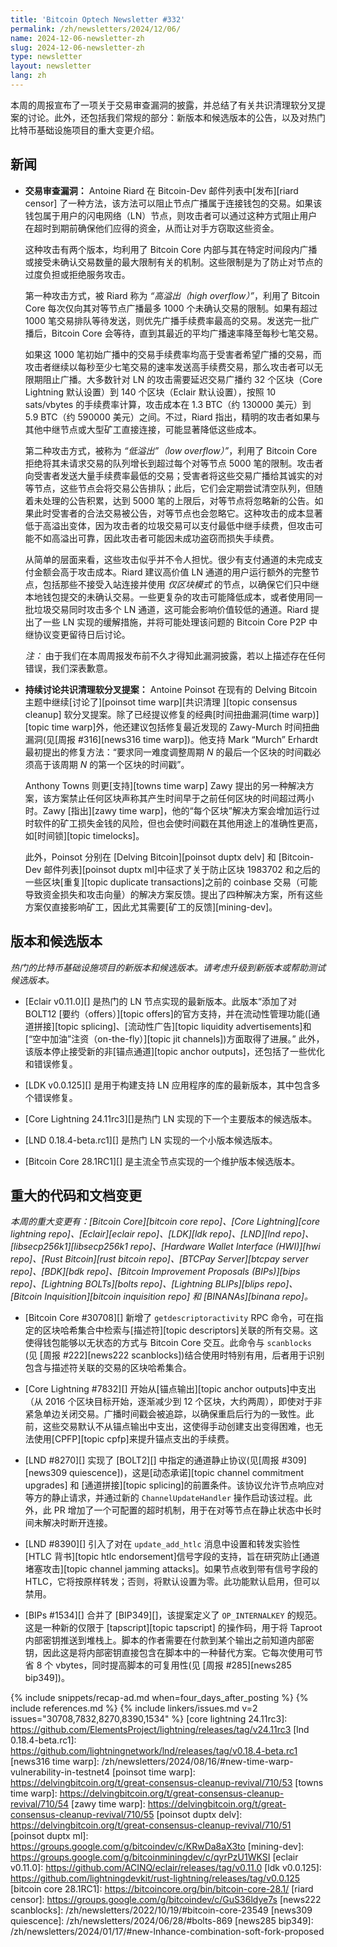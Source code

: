```yaml
---
title: 'Bitcoin Optech Newsletter #332'
permalink: /zh/newsletters/2024/12/06/
name: 2024-12-06-newsletter-zh
slug: 2024-12-06-newsletter-zh
type: newsletter
layout: newsletter
lang: zh
---
```

本周的周报宣布了一项关于交易审查漏洞的披露，并总结了有关共识清理软分叉提案的讨论。此外，还包括我们常规的部分：新版本和候选版本的公告，以及对热门比特币基础设施项目的重大变更介绍。

## 新闻

- **交易审查漏洞：** Antoine Riard 在 Bitcoin-Dev 邮件列表中[发布][riard censor] 了一种方法，该方法可以阻止节点广播属于连接钱包的交易。如果该钱包属于用户的闪电网络（LN）节点，则攻击者可以通过这种方式阻止用户在超时到期前确保他们应得的资金，从而让对手方窃取这些资金。

  这种攻击有两个版本，均利用了 Bitcoin Core 内部与其在特定时间段内广播或接受未确认交易数量的最大限制有关的机制。这些限制是为了防止对节点的过度负担或拒绝服务攻击。

  第一种攻击方式，被 Riard 称为 _“高溢出（high overflow）”_，利用了 Bitcoin Core 每次仅向其对等节点广播最多 1000 个未确认交易的限制。如果有超过 1000 笔交易排队等待发送，则优先广播手续费率最高的交易。发送完一批广播后，Bitcoin Core 会等待，直到其最近的平均广播速率降至每秒七笔交易。

  如果这 1000 笔初始广播中的交易手续费率均高于受害者希望广播的交易，而攻击者继续以每秒至少七笔交易的速率发送高手续费交易，那么攻击者可以无限期阻止广播。大多数针对 LN 的攻击需要延迟交易广播约 32 个区块（Core Lightning 默认设置）到 140 个区块（Eclair 默认设置），按照 10 sats/vbytes 的手续费率计算，攻击成本在 1.3 BTC（约 130000 美元）到 5.9 BTC（约 590000 美元）之间。不过，Riard 指出，精明的攻击者如果与其他中继节点或大型矿工直接连接，可能显著降低这些成本。

  第二种攻击方式，被称为 _“低溢出”（low overflow）”_，利用了 Bitcoin Core 拒绝将其未请求交易的队列增长到超过每个对等节点 5000 笔的限制。攻击者向受害者发送大量手续费率最低的交易；受害者将这些交易广播给其诚实的对等节点，这些节点会将交易公告排队；此后，它们会定期尝试清空队列，但随着未处理的公告积累，达到 5000 笔的上限后，对等节点将忽略新的公告。如果此时受害者的合法交易被公告，对等节点也会忽略它。这种攻击的成本显著低于高溢出变体，因为攻击者的垃圾交易可以支付最低中继手续费，但攻击可能不如高溢出可靠，因此攻击者可能因未成功盗窃而损失手续费。

  从简单的层面来看，这些攻击似乎并不令人担忧。很少有支付通道的未完成支付金额会高于攻击成本。Riard 建议高价值 LN 通道的用户运行额外的完整节点，包括那些不接受入站连接并使用 _仅区块模式_ 的节点，以确保它们只中继本地钱包提交的未确认交易。一些更复杂的攻击可能降低成本，或者使用同一批垃圾交易同时攻击多个 LN 通道，这可能会影响价值较低的通道。Riard 提出了一些 LN 实现的缓解措施，并将可能处理该问题的 Bitcoin Core P2P 中继协议变更留待日后讨论。

  _注：_ 由于我们在本周周报发布前不久才得知此漏洞披露，若以上描述存在任何错误，我们深表歉意。

- **持续讨论共识清理软分叉提案：**
  Antoine Poinsot 在现有的 Delving Bitcoin 主题中继续[讨论了][poinsot time warp][共识清理 ][topic consensus cleanup] 软分叉提案。除了已经提议修复的经典[时间扭曲漏洞(time warp)][topic time warp]外，他还建议包括修复最近发现的 Zawy-Murch 时间扭曲漏洞(见[周报 #316][news316 time warp])。他支持 Mark “Murch” Erhardt 最初提出的修复方法：“要求同一难度调整周期 _N_ 的最后一个区块的时间戳必须高于该周期 _N_ 的第一个区块的时间戳”。

  Anthony Towns 则更[支持][towns time warp] Zawy 提出的另一种解决方案，该方案禁止任何区块声称其产生时间早于之前任何区块的时间超过两小时。Zawy [指出][zawy time warp]，他的“每个区块”解决方案会增加运行过时软件的矿工损失金钱的风险，但也会使时间戳在其他用途上的准确性更高，如[时间锁][topic timelocks]。

  此外，Poinsot 分别在 [Delving Bitcoin][poinsot duptx delv] 和 [Bitcoin-Dev 邮件列表][poinsot duptx ml]中征求了关于防止区块 1983702 和之后的一些区块[重复][topic duplicate transactions]之前的 coinbase 交易（可能导致资金损失和攻击向量）的解决方案反馈。提出了四种解决方案，所有这些方案仅直接影响矿工，因此尤其需要[矿工的反馈][mining-dev]。

## 版本和候选版本

_热门的比特币基础设施项目的新版本和候选版本。请考虑升级到新版本或帮助测试候选版本。_

- [Eclair v0.11.0][] 是热门的 LN 节点实现的最新版本。此版本“添加了对 BOLT12 [要约（offers）][topic offers]的官方支持，并在流动性管理功能([通道拼接][topic splicing]、[流动性广告][topic liquidity advertisements]和[“空中加油”注资（on-the-fly）][topic jit channels])方面取得了进展。” 此外，该版本停止接受新的非[锚点通道][topic anchor outputs]，还包括了一些优化和错误修复。

- [LDK v0.0.125][] 是用于构建支持 LN 应用程序的库的最新版本，其中包含多个错误修复。

- [Core Lightning 24.11rc3][]是热门 LN 实现的下一个主要版本的候选版本。

- [LND 0.18.4-beta.rc1][] 是热门 LN 实现的一个小版本候选版本。

- [Bitcoin Core 28.1RC1][] 是主流全节点实现的一个维护版本候选版本。

## 重大的代码和文档变更

_本周的重大变更有：[Bitcoin Core][bitcoin core repo]、[Core Lightning][core lightning repo]、[Eclair][eclair repo]、[LDK][ldk repo]、[LND][lnd repo]、[libsecp256k1][libsecp256k1 repo]、[Hardware Wallet Interface (HWI)][hwi repo]、[Rust Bitcoin][rust bitcoin repo]、[BTCPay Server][btcpay server repo]、[BDK][bdk repo]、[Bitcoin Improvement Proposals (BIPs)][bips repo]、[Lightning BOLTs][bolts repo]、[Lightning BLIPs][blips repo]、[Bitcoin Inquisition][bitcoin inquisition repo] 和 [BINANAs][binana repo]。_

- [Bitcoin Core #30708][] 新增了 `getdescriptoractivity` RPC 命令，可在指定的区块哈希集合中检索与[描述符][topic descriptors]关联的所有交易。这使得钱包能够以无状态的方式与 Bitcoin Core 交互。此命令与 `scanblocks` (见 [周报 #222][news222 scanblocks])结合使用时特别有用，后者用于识别包含与描述符关联的交易的区块哈希集合。

- [Core Lightning #7832][] 开始从[锚点输出][topic anchor outputs]中支出（从 2016 个区块目标开始，逐渐减少到 12 个区块，大约两周），即使对于非紧急单边关闭交易。广播时间戳会被追踪，以确保重启后行为的一致性。此前，这些交易默认不从锚点输出中支出，这使得手动创建支出变得困难，也无法使用[CPFP][topic cpfp]来提升锚点支出的手续费。

- [LND #8270][] 实现了 [BOLT2][] 中指定的通道静止协议(见[周报 #309][news309 quiescence])，这是[动态承诺][topic channel commitment upgrades] 和 [通道拼接][topic splicing]的前置条件。该协议允许节点响应对等方的静止请求，并通过新的 `ChannelUpdateHandler` 操作启动该过程。此外，此 PR 增加了一个可配置的超时机制，用于在对等节点在静止状态中长时间未解决时断开连接。

- [LND #8390][] 引入了对在 `update_add_htlc` 消息中设置和转发实验性 [HTLC 背书][topic htlc endorsement]信号字段的支持，旨在研究防止[通道堵塞攻击][topic channel jamming attacks]。如果节点收到带有信号字段的 HTLC，它将按原样转发；否则，将默认设置为零。此功能默认启用，但可以禁用。

- [BIPs #1534][] 合并了 [BIP349][]，该提案定义了 `OP_INTERNALKEY` 的规范。这是一种新的仅限于 [tapscript][topic tapscript] 的操作码，用于将 Taproot 内部密钥推送到堆栈上。脚本的作者需要在付款到某个输出之前知道内部密钥，因此这是将内部密钥直接包含在脚本中的一种替代方案。它每次使用可节省 8 个 vbytes，同时提高脚本的可复用性(见 [周报 #285][news285 bip349])。


{% include snippets/recap-ad.md when=four_days_after_posting %}
{% include references.md %}
{% include linkers/issues.md v=2 issues="30708,7832,8270,8390,1534" %}
[core lightning 24.11rc3]: https://github.com/ElementsProject/lightning/releases/tag/v24.11rc3
[lnd 0.18.4-beta.rc1]: https://github.com/lightningnetwork/lnd/releases/tag/v0.18.4-beta.rc1
[news316 time warp]: /zh/newsletters/2024/08/16/#new-time-warp-vulnerability-in-testnet4
[poinsot time warp]: https://delvingbitcoin.org/t/great-consensus-cleanup-revival/710/53
[towns time warp]: https://delvingbitcoin.org/t/great-consensus-cleanup-revival/710/54
[zawy time warp]: https://delvingbitcoin.org/t/great-consensus-cleanup-revival/710/55
[poinsot duptx delv]: https://delvingbitcoin.org/t/great-consensus-cleanup-revival/710/51
[poinsot duptx ml]: https://groups.google.com/g/bitcoindev/c/KRwDa8aX3to
[mining-dev]: https://groups.google.com/g/bitcoinminingdev/c/qyrPzU1WKSI
[eclair v0.11.0]: https://github.com/ACINQ/eclair/releases/tag/v0.11.0
[ldk v0.0.125]: https://github.com/lightningdevkit/rust-lightning/releases/tag/v0.0.125
[bitcoin core 28.1RC1]: https://bitcoincore.org/bin/bitcoin-core-28.1/
[riard censor]: https://groups.google.com/g/bitcoindev/c/GuS36ldye7s
[news222 scanblocks]: /zh/newsletters/2022/10/19/#bitcoin-core-23549
[news309 quiescence]: /zh/newsletters/2024/06/28/#bolts-869
[news285 bip349]: /zh/newsletters/2024/01/17/#new-lnhance-combination-soft-fork-proposed
